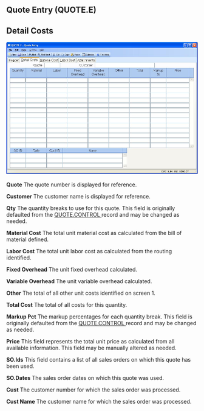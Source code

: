 ##  Quote Entry (QUOTE.E)

<PageHeader />

##  Detail Costs

![](./QUOTE-E-2.jpg)

**Quote** The quote number is displayed for reference.  
  
**Customer** The customer name is displayed for reference.  
  
**Qty** The quantity breaks to use for this quote. This field is originally defaulted from the [ QUOTE.CONTROL ](../../QUOTE-CONTROL/README.md) record and may be changed as needed.   
  
**Material Cost** The total unit material cost as calculated from the bill of
material defined.  
  
**Labor Cost** The total unit labor cost as calculated from the routing
identified.  
  
**Fixed Overhead** The unit fixed overhead calculated.  
  
**Variable Overhead** The unit variable overhead calculated.  
  
**Other** The total of all other unit costs identified on screen 1.  
  
**Total Cost** The total of all costs for this quantity.  
  
**Markup Pct** The markup percentages for each quantity break. This field is originally defaulted from the [ QUOTE.CONTROL ](../../QUOTE-CONTROL/README.md) record and may be changed as needed.   
  
**Price** This field represents the total unit price as calculated from all
available information. This field may be manually altered as needed.  
  
**SO.Ids** This field contains a list of all sales orders on which this quote
has been used.  
  
**SO.Dates** The sales order dates on which this quote was used.  
  
**Cust** The customer number for which the sales order was processed.  
  
**Cust Name** The customer name for which the sales order was processed.  
  
  
<badge text= "Version 8.10.57" vertical="middle" />

<PageFooter />